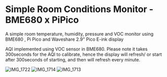 # Simple Room Conditions Monitor - BME680 x PiPico
A simple room temperature, humidity, pressure and VOC monitor using BME680 , Pi Pico and Waveshare 2.9" Pico E-ink display

AQI implemented using VOC sensor in BME680.
Please note it takes 300seconds for the AQI to calibrate, hence the display will refresh/ or start after 300seconds of starting, and then will refresh every minute.

![IMG_1722](https://github.com/user-attachments/assets/9de5ebf1-a304-4b54-928d-3e5fd87a94d5)
![IMG_1714](https://github.com/user-attachments/assets/cfca3cd2-95ea-4eec-9d3a-ff9ad810da43)
![IMG_1713](https://github.com/user-attachments/assets/8a279614-98d3-4e2b-80b6-947045a98401)
